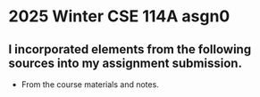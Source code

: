 # 2025 Winter CSE 114A asgn0

## I incorporated elements from the following sources into my assignment submission.

* From the course materials and notes.

